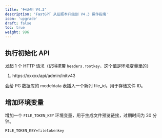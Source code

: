 ```yaml
---
title: '升级到 V4.3'
description: 'FastGPT 从旧版本升级到 V4.3 操作指南'
icon: 'upgrade'
draft: false
toc: true
weight: 996
---
```


## 执行初始化 API

发起 1 个 HTTP 请求（记得携带 `headers.rootkey`，这个值是环境变量里的）

1. https://xxxxx/api/admin/initv43

会给 PG 数据库的 modeldata 表插入一个新列 file_id，用于存储文件 ID。

## 增加环境变量

增加一个 `FILE_TOKEN_KEY` 环境变量，用于生成文件预览链接，过期时间为 30 分钟。

```
FILE_TOKEN_KEY=filetokenkey
```
